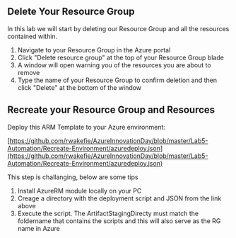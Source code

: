 ## Delete Your Resource Group

In this lab we will start by deleting our Resource Group and all the resources contained within.

1. Navigate to your Resource Group in the Azure portal
2. Click "Delete resource group" at the top of your Resource Group blade
3. A window will open warning you of the resources you are about to remove
4. Type the name of your Resource Group to confirm deletion and then click "Delete" at the bottom of the window

## Recreate your Resource Group and Resources

Deploy this ARM Template to your Azure environment:

[https://github.com/rwakefie/AzureInnovationDay/blob/master/Lab5-Automation/Recreate-Environment/azuredeploy.json](https://github.com/rwakefie/AzureInnovationDay/blob/master/Lab5-Automation/Recreate-Environment/azuredeploy.json)

This step is challanging, below are some tips

1. Install AzureRM module locally on your PC
2. Creage a directory with the deployment script and JSON from the link above
3. Execute the script. The ArtifactStagingDirecty must match the foldername that contains the scripts and this will also serve as the RG name in Azure
